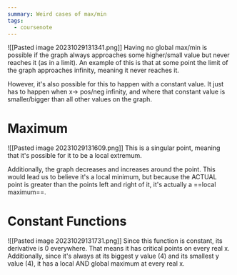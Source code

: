 ```yaml
---
summary: Weird cases of max/min
tags:
  - coursenote
---
```

![[Pasted image 20231029131341.png]]
Having no global max/min is possible if the graph always approaches some higher/small value but never reaches it (as in a limit). An example of this is that at some point the limit of the graph approaches infinity, meaning it never reaches it.

However, it's also possible for this to happen with a constant value. It just has to happen when x-> pos/neg infinity, and where that constant value is smaller/bigger than all other values on the graph.

# Maximum
![[Pasted image 20231029131609.png]]
This is a singular point, meaning that it's possible for it to be a local extremum. 

Additionally, the graph decreases and increases around the point. This would lead us to believe it's a local minimum, but because the ACTUAL point is greater than the points left and right of it, it's actually a ==local maximum==.

# Constant Functions
![[Pasted image 20231029131731.png]]
Since this function is constant, its derivative is 0 everywhere. That means it has critical points on every real x. Additionally, since it's always at its biggest y value (4) and its smallest y value (4), it has a local AND global maximum at every real x.